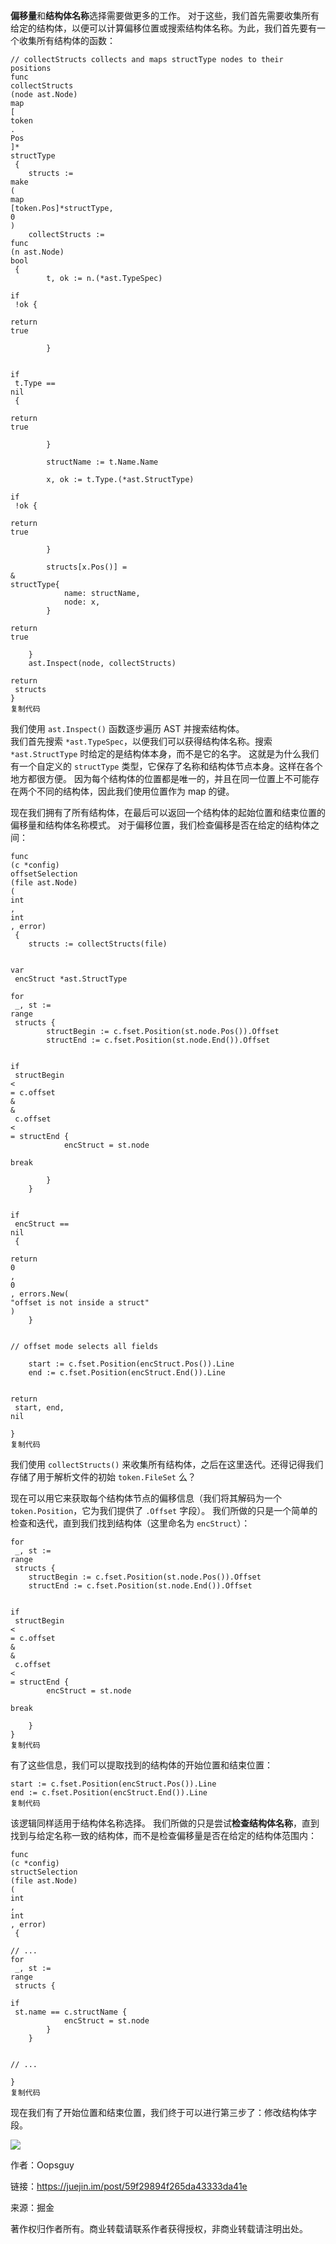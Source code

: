 **偏移量**和**结构体名称**选择需要做更多的工作。 对于这些，我们首先需要收集所有给定的结构体，以便可以计算偏移位置或搜索结构体名称。为此，我们首先要有一个收集所有结构体的函数：

```
// collectStructs collects and maps structType nodes to their positions
func
collectStructs
(node ast.Node)
map
[
token
.
Pos
]*
structType
 {
    structs := 
make
(
map
[token.Pos]*structType, 
0
)
    collectStructs := 
func
(n ast.Node)
bool
 {
        t, ok := n.(*ast.TypeSpec)
        
if
 !ok {
            
return
true

        }

        
if
 t.Type == 
nil
 {
            
return
true

        }

        structName := t.Name.Name

        x, ok := t.Type.(*ast.StructType)
        
if
 !ok {
            
return
true

        }

        structs[x.Pos()] = 
&
structType{
            name: structName,
            node: x,
        }
        
return
true

    }
    ast.Inspect(node, collectStructs)
    
return
 structs
}
复制代码
```

我们使用 `ast.Inspect()` 函数逐步遍历 AST 并搜索结构体。  
我们首先搜索 `*ast.TypeSpec`，以便我们可以获得结构体名称。搜索 `*ast.StructType` 时给定的是结构体本身，而不是它的名字。 这就是为什么我们有一个自定义的 `structType` 类型，它保存了名称和结构体节点本身。这样在各个地方都很方便。 因为每个结构体的位置都是唯一的，并且在同一位置上不可能存在两个不同的结构体，因此我们使用位置作为 map 的键。

现在我们拥有了所有结构体，在最后可以返回一个结构体的起始位置和结束位置的偏移量和结构体名称模式。 对于偏移位置，我们检查偏移是否在给定的结构体之间：

```
func
(c *config)
offsetSelection
(file ast.Node)
(
int
, 
int
, error)
 {
    structs := collectStructs(file)

    
var
 encStruct *ast.StructType
    
for
 _, st := 
range
 structs {
        structBegin := c.fset.Position(st.node.Pos()).Offset
        structEnd := c.fset.Position(st.node.End()).Offset

        
if
 structBegin 
<
= c.offset 
&
&
 c.offset 
<
= structEnd {
            encStruct = st.node
            
break

        }
    }

    
if
 encStruct == 
nil
 {
        
return
0
, 
0
, errors.New(
"offset is not inside a struct"
)
    }

    
// offset mode selects all fields

    start := c.fset.Position(encStruct.Pos()).Line
    end := c.fset.Position(encStruct.End()).Line

    
return
 start, end, 
nil

}
复制代码
```

我们使用 `collectStructs()` 来收集所有结构体，之后在这里迭代。还得记得我们存储了用于解析文件的初始 `token.FileSet` 么？

现在可以用它来获取每个结构体节点的偏移信息（我们将其解码为一个 `token.Position`，它为我们提供了 `.Offset` 字段）。 我们所做的只是一个简单的检查和迭代，直到我们找到结构体（这里命名为 `encStruct`）：

```
for
 _, st := 
range
 structs {
    structBegin := c.fset.Position(st.node.Pos()).Offset
    structEnd := c.fset.Position(st.node.End()).Offset

    
if
 structBegin 
<
= c.offset 
&
&
 c.offset 
<
= structEnd {
        encStruct = st.node
        
break

    }
}
复制代码
```

有了这些信息，我们可以提取找到的结构体的开始位置和结束位置：

```
start := c.fset.Position(encStruct.Pos()).Line
end := c.fset.Position(encStruct.End()).Line
复制代码
```

该逻辑同样适用于结构体名称选择。 我们所做的只是尝试**检查结构体名称**，直到找到与给定名称一致的结构体，而不是检查偏移量是否在给定的结构体范围内：

```
func
(c *config)
structSelection
(file ast.Node)
(
int
, 
int
, error)
 {
    
// ...
for
 _, st := 
range
 structs {
        
if
 st.name == c.structName {
            encStruct = st.node
        }
    }

    
// ...

}
复制代码
```

现在我们有了开始位置和结束位置，我们终于可以进行第三步了：修改结构体字段。



![](https://user-gold-cdn.xitu.io/2017/10/27/90d0642cb03bd1e922edfabd0371f957?imageView2/0/w/1280/h/960/format/webp/ignore-error/1)





  


作者：Oopsguy

  


链接：https://juejin.im/post/59f29894f265da43333da41e

  


来源：掘金

  


著作权归作者所有。商业转载请联系作者获得授权，非商业转载请注明出处。

